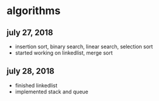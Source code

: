 # algorithms

## july 27, 2018
* insertion sort, binary search, linear search, selection sort
* started working on linkedlist, merge sort

## july 28, 2018
* finished linkedlist
* implemented stack and queue
